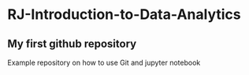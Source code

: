 # RJ-Introduction-to-Data-Analytics
## My first github repository
Example repository on how to use Git and jupyter notebook
